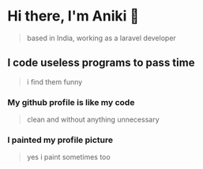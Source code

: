 # Hi there, I'm Aniki 👋
> based in India, working as a laravel developer
## I code useless programs to pass time
> i find them funny
### My github profile is like my code
> clean and without anything unnecessary
### I painted my profile picture
> yes i paint sometimes too
